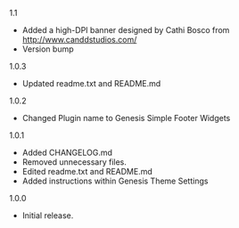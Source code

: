 1.1
- Added a high-DPI banner designed by Cathi Bosco from 
http://www.canddstudios.com/
- Version bump

1.0.3

- Updated readme.txt and README.md

1.0.2

- Changed Plugin name to Genesis Simple Footer Widgets

1.0.1

- Added CHANGELOG.md
- Removed unnecessary files.
- Edited readme.txt and README.md
- Added instructions within Genesis Theme Settings 

1.0.0

- Initial release.
